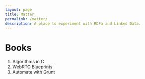 ```yaml
---
layout: page
title: Matter
permalink: /matter/
description: A place to experiment with RDFa and Linked Data.
---
```


# Books

1. Algorithms in C
1. WebRTC Blueprints
1. Automate with Grunt
